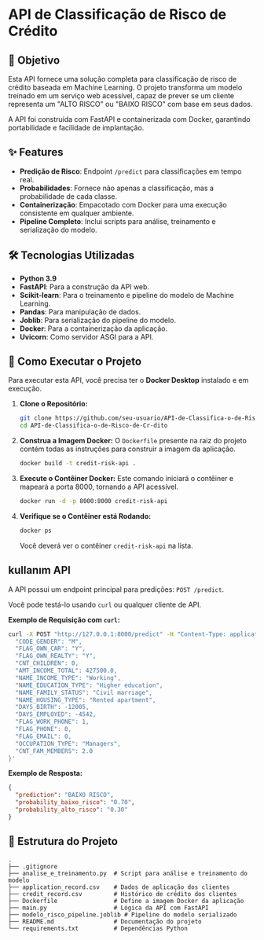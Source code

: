 # API de Classificação de Risco de Crédito

## 🎯 Objetivo

Esta API fornece uma solução completa para classificação de risco de crédito baseada em Machine Learning. O projeto transforma um modelo treinado em um serviço web acessível, capaz de prever se um cliente representa um "ALTO RISCO" ou "BAIXO RISCO" com base em seus dados.

A API foi construída com FastAPI e containerizada com Docker, garantindo portabilidade e facilidade de implantação.

## ✨ Features

- **Predição de Risco**: Endpoint `/predict` para classificações em tempo real.
- **Probabilidades**: Fornece não apenas a classificação, mas a probabilidade de cada classe.
- **Containerização**: Empacotado com Docker para uma execução consistente em qualquer ambiente.
- **Pipeline Completo**: Inclui scripts para análise, treinamento e serialização do modelo.

## 🛠️ Tecnologias Utilizadas

- **Python 3.9**
- **FastAPI**: Para a construção da API web.
- **Scikit-learn**: Para o treinamento e pipeline do modelo de Machine Learning.
- **Pandas**: Para manipulação de dados.
- **Joblib**: Para serialização do pipeline do modelo.
- **Docker**: Para a containerização da aplicação.
- **Uvicorn**: Como servidor ASGI para a API.

## 🚀 Como Executar o Projeto

Para executar esta API, você precisa ter o **Docker Desktop** instalado e em execução.

1.  **Clone o Repositório:**
    ```bash
    git clone https://github.com/seu-usuario/API-de-Classifica-o-de-Risco-de-Cr-dito.git
    cd API-de-Classifica-o-de-Risco-de-Cr-dito
    ```

2.  **Construa a Imagem Docker:**
    O `Dockerfile` presente na raiz do projeto contém todas as instruções para construir a imagem da aplicação.
    ```bash
    docker build -t credit-risk-api .
    ```

3.  **Execute o Contêiner Docker:**
    Este comando iniciará o contêiner e mapeará a porta 8000, tornando a API acessível.
    ```bash
    docker run -d -p 8000:8000 credit-risk-api
    ```

4.  **Verifique se o Contêiner está Rodando:**
    ```bash
    docker ps
    ```
    Você deverá ver o contêiner `credit-risk-api` na lista.

##  kullanım API

A API possui um endpoint principal para predições: `POST /predict`.

Você pode testá-lo usando `curl` ou qualquer cliente de API.

**Exemplo de Requisição com `curl`:**

```bash
curl -X POST "http://127.0.0.1:8000/predict" -H "Content-Type: application/json" -d '{
  "CODE_GENDER": "M",
  "FLAG_OWN_CAR": "Y",
  "FLAG_OWN_REALTY": "Y",
  "CNT_CHILDREN": 0,
  "AMT_INCOME_TOTAL": 427500.0,
  "NAME_INCOME_TYPE": "Working",
  "NAME_EDUCATION_TYPE": "Higher education",
  "NAME_FAMILY_STATUS": "Civil marriage",
  "NAME_HOUSING_TYPE": "Rented apartment",
  "DAYS_BIRTH": -12005,
  "DAYS_EMPLOYED": -4542,
  "FLAG_WORK_PHONE": 1,
  "FLAG_PHONE": 0,
  "FLAG_EMAIL": 0,
  "OCCUPATION_TYPE": "Managers",
  "CNT_FAM_MEMBERS": 2.0
}'
```

**Exemplo de Resposta:**

```json
{
  "prediction": "BAIXO RISCO",
  "probability_baixo_risco": "0.70",
  "probability_alto_risco": "0.30"
}
```

## 📁 Estrutura do Projeto

```
.
├── .gitignore
├── analise_e_treinamento.py  # Script para análise e treinamento do modelo
├── application_record.csv    # Dados de aplicação dos clientes
├── credit_record.csv         # Histórico de crédito dos clientes
├── Dockerfile                # Define a imagem Docker da aplicação
├── main.py                   # Lógica da API com FastAPI
├── modelo_risco_pipeline.joblib # Pipeline do modelo serializado
├── README.md                 # Documentação do projeto
└── requirements.txt          # Dependências Python
```
